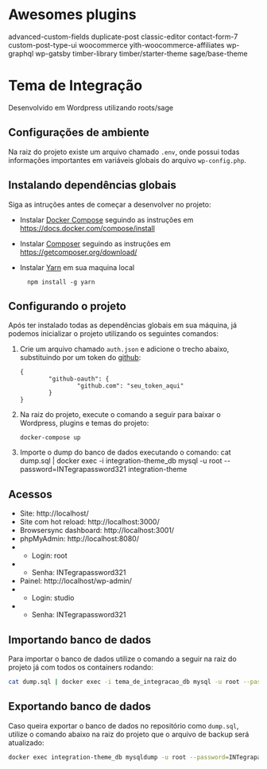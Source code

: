 # Awesomes plugins

advanced-custom-fields
duplicate-post
classic-editor
contact-form-7
custom-post-type-ui
woocommerce
yith-woocommerce-affiliates
wp-graphql
wp-gatsby
timber-library
timber/starter-theme
sage/base-theme

# Tema de Integração

Desenvolvido em Wordpress utilizando roots/sage

## Configurações de ambiente

Na raiz do projeto existe um arquivo chamado `.env`, onde possui todas informações importantes em variáveis globais do arquivo `wp-config.php`.

## Instalando dependências globais

Siga as intruções antes de começar a desenvolver no projeto:

- Instalar [Docker Compose](https://docs.docker.com/compose/install) seguindo as instruções em https://docs.docker.com/compose/install
- Instalar [Composer](https://getcomposer.org/download) seguindo as instruções em https://getcomposer.org/download/
- Instalar [Yarn](https://classic.yarnpkg.com/en/docs/install) em sua maquina local

        npm install -g yarn

## Configurando o projeto

Após ter instalado todas as dependências globais em sua máquina, já podemos inicializar o projeto utilizando os seguintes comandos:

1.  Crie um arquivo chamado `auth.json` e adicione o trecho abaixo, substituindo por um token do [github](https://github.com/settings/tokens):

        {
                "github-oauth": {
                        "github.com": "seu_token_aqui"
                }
        }

2.  Na raiz do projeto, execute o comando a seguir para baixar o Wordpress, plugins e temas do projeto:

        docker-compose up

3.  Importe o dump do banco de dados executando o comando:
    cat dump.sql | docker exec -i integration-theme_db mysql -u root --password=INTegrapassword321 integration-theme

## Acessos

- Site: http://localhost/
- Site com hot reload: http://localhost:3000/
- Browsersync dashboard: http://localhost:3001/
- phpMyAdmin: http://localhost:8080/
- - Login: root
- - Senha: INTegrapassword321
- Painel: http://localhost/wp-admin/
- - Login: studio
- - Senha: INTegrapassword321

## Importando banco de dados

Para importar o banco de dados utilize o comando a seguir na raiz do projeto já com todos os containers rodando:

```sh
cat dump.sql | docker exec -i tema_de_integracao_db mysql -u root --password=root wordpressdatabase

```

## Exportando banco de dados

Caso queira exportar o banco de dados no repositório como `dump.sql`, utilize o comando abaixo na raiz do projeto que o arquivo de backup será atualizado:

```sh
docker exec integration-theme_db mysqldump -u root --password=INTegrapassword321 integration-theme > dump.sql
```
